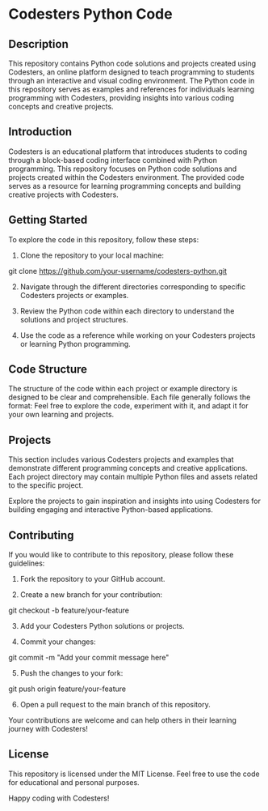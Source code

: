 # Codesters Python Code

## Description
This repository contains Python code solutions and projects created using Codesters, an online platform designed to teach programming to students through an interactive and visual coding environment. The Python code in this repository serves as examples and references for individuals learning programming with Codesters, providing insights into various coding concepts and creative projects.

## Introduction
Codesters is an educational platform that introduces students to coding through a block-based coding interface combined with Python programming. This repository focuses on Python code solutions and projects created within the Codesters environment. The provided code serves as a resource for learning programming concepts and building creative projects with Codesters.

## Getting Started
To explore the code in this repository, follow these steps:

1. Clone the repository to your local machine:

git clone https://github.com/your-username/codesters-python.git

2. Navigate through the different directories corresponding to specific Codesters projects or examples.

3. Review the Python code within each directory to understand the solutions and project structures.

4. Use the code as a reference while working on your Codesters projects or learning Python programming.

## Code Structure
The structure of the code within each project or example directory is designed to be clear and comprehensible. Each file generally follows the format:
Feel free to explore the code, experiment with it, and adapt it for your own learning and projects.

## Projects
This section includes various Codesters projects and examples that demonstrate different programming concepts and creative applications. Each project directory may contain multiple Python files and assets related to the specific project.

Explore the projects to gain inspiration and insights into using Codesters for building engaging and interactive Python-based applications.

## Contributing
If you would like to contribute to this repository, please follow these guidelines:

1. Fork the repository to your GitHub account.

2. Create a new branch for your contribution:

git checkout -b feature/your-feature

3. Add your Codesters Python solutions or projects.

4. Commit your changes:

git commit -m "Add your commit message here"

5. Push the changes to your fork:

git push origin feature/your-feature

6. Open a pull request to the main branch of this repository.

Your contributions are welcome and can help others in their learning journey with Codesters!

## License
This repository is licensed under the MIT License. Feel free to use the code for educational and personal purposes.

Happy coding with Codesters!
